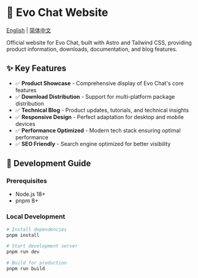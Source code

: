 # 🚀 Evo Chat Website

[English](./README.md) | [简体中文](./README.zh-CN.md)

<!-- <img src="public/placeholder-hero.jpg" align="right" alt="Evo Chat Website Screenshot" width="100" height="358"> -->

Official website for Evo Chat, built with Astro and Tailwind CSS, providing product information, downloads, documentation, and blog features.

## ✨ Key Features

- ✅ **Product Showcase** - Comprehensive display of Evo Chat's core features
- ✅ **Download Distribution** - Support for multi-platform package distribution
- ✅ **Technical Blog** - Product updates, tutorials, and technical insights
- ✅ **Responsive Design** - Perfect adaptation for desktop and mobile devices
- ✅ **Performance Optimized** - Modern tech stack ensuring optimal performance
- ✅ **SEO Friendly** - Search engine optimized for better visibility

## 🚀 Development Guide

### Prerequisites

- Node.js 18+
- pnpm 8+

### Local Development

```bash
# Install dependencies
pnpm install

# Start development server
pnpm run dev

# Build for production
pnpm run build
```
